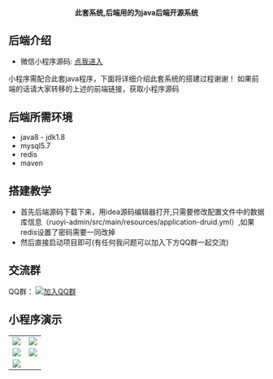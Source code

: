<h4 align="center">此套系统,后端用的为java后端开源系统</h4>

## 后端介绍

* 微信小程序源码: [点我进入](https://gitee.com/e0cia/chatgpt_wechat_font)

小程序需配合此套java程序，下面将详细介绍此套系统的搭建过程谢谢！
如果前端的话请大家转移的上述的前端链接，获取小程序源码

## 后端所需环境

* java8 - jdk1.8
* mysql5.7
* redis
* maven

## 搭建教学

* 首先后端源码下载下来，用idea源码编辑器打开,只需要修改配置文件中的数据库信息（ruoyi-admin/src/main/resources/application-druid.yml）,如果redis设置了密码需要一同改掉
* 然后直接启动项目即可(有任何我问题可以加入下方QQ群一起交流)

## 交流群

QQ群： [![加入QQ群](https://image.hongchiqingyun.com/qqgroup.jpg)](https://qm.qq.com/cgi-bin/qm/qr?k=r9wUrNxH5gX-EdMMdN4cVOt8MyQV2MnL&jump_from=webapi&authKey=UHRma7Iwg1U6UtlS9tWVEfhcU0WaNJuwRW3H1NHNDQjIkIvCpjC/RdNwFaMjxF3W) 


## 小程序演示


<table>
    <tr>
        <td><img src="https://image.hongchiqingyun.com/1.jpg"/></td>
        <td><img src="https://image.hongchiqingyun.com/2.jpg"/></td>
    </tr>
    <tr>
        <td><img src="https://image.hongchiqingyun.com/3.jpg"/></td>
        <td><img src="https://image.hongchiqingyun.com/4.jpg"/></td>
    </tr>
    <tr>
        <td><img src="https://image.hongchiqingyun.com/5.jpg"/></td>
    </tr>	 
 
</table>
